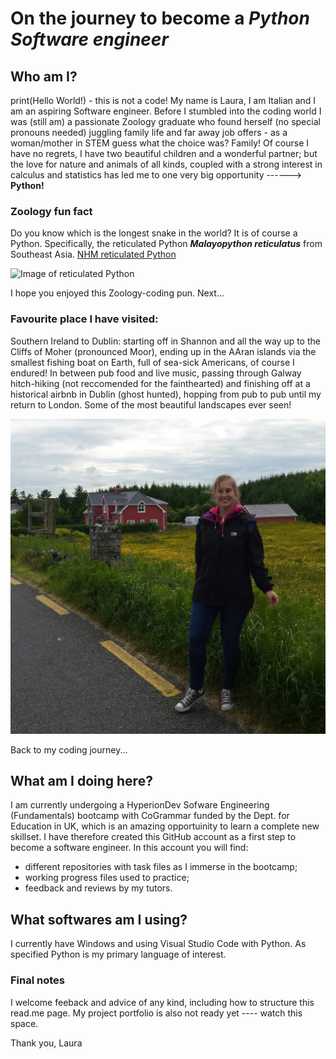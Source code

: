 # **On the journey to become a _**Python Software engineer**_**
## **Who am I?**
print(Hello World!) - this is not a code! My name is Laura, I am Italian and I am an aspiring Software engineer.
Before I stumbled into the coding world I was (still am) a passionate Zoology graduate who found herself (no special pronouns needed) juggling family life and far away job offers - as a woman/mother in STEM guess what the choice was? Family!
Of course I have no regrets, I have two beautiful children and a wonderful partner; but the love for nature and animals of all kinds, coupled with a strong interest in calculus and statistics has led me to one very big opportunity ------> **Python!**

### **Zoology fun fact**
Do you know which is the longest snake in the world? It is of course a Python.
Specifically, the reticulated Python ***Malayopython reticulatus*** from Southeast Asia. [NHM reticulated Python](https://www.nhm.ac.uk/discover/what-is-the-biggest-snake-in-the-world.html)

![Image of reticulated Python](https://www.nhm.ac.uk/content/dam/nhmwww/discover/giant-snakes/reticulated-python-longest-snake-in-the-world-two-column.jpg.thumb.768.768.jpg)

I hope you enjoyed this Zoology-coding pun. Next...

### **Favourite place I have visited:**
Southern Ireland to Dublin: starting off in Shannon and all the way up to the Cliffs of Moher (pronounced Moor), ending up in the AAran islands via the smallest fishing boat on Earth, full of sea-sick Americans, of course I endured!
In between pub food and live music, passing through Galway hitch-hiking (not reccomended for the fainthearted) and finishing off at a historical airbnb in Dublin (ghost hunted), hopping from pub to pub until my return to London.
Some of the most beautiful landscapes ever seen!

![Southern Ireland](https://github.com/Laura-Romani/Laura-Romani/blob/main/Southern_Ireland.jpg.jpg)

Back to my coding journey...

## **What am I doing here?**
I am currently undergoing a HyperionDev Sofware Engineering (Fundamentals) bootcamp with CoGrammar funded by the Dept. for Education in UK, which is an amazing opportuinity to learn a complete new skillset.
I have therefore created this GitHub account as a first step to become a software engineer. In this account you will find:
- different repositories with task files as I immerse in the bootcamp;
- working progress files used to practice;
- feedback and reviews by my tutors.

## **What softwares am I using?**
I currently have Windows and using Visual Studio Code with Python. As specified Python is my primary language of interest.

### **Final notes**
I welcome feeback and advice of any kind, including how to structure this read.me page.
My project portfolio is also not ready yet ---- watch this space.

Thank you,
Laura
